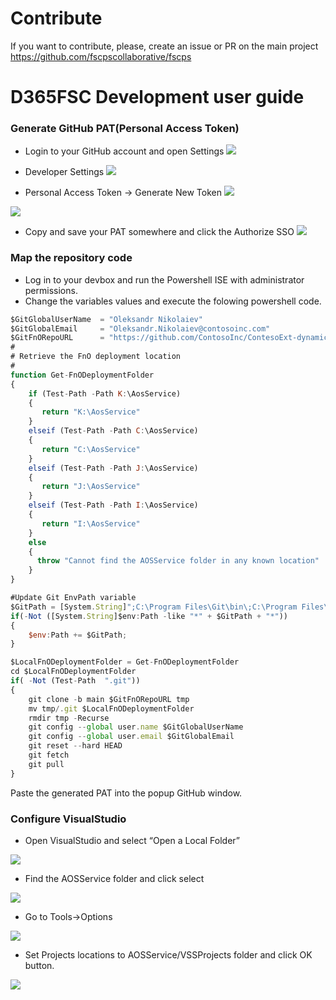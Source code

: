 # **Contribute**
If you want to contribute, please, create an issue or  PR on the main project https://github.com/fscpscollaborative/fscps

# D365FSC Development user guide 


### Generate GitHub PAT(Personal Access Token)

- Login to your GitHub account and open Settings 
![](https://raw.githubusercontent.com/fscpscollaborative/fscps/main/Scenarios/images/fsc_dev_a.png)

- Developer Settings 
![](https://raw.githubusercontent.com/fscpscollaborative/fscps/main/Scenarios/images/fsc_dev_b.png)

- Personal Access Token -> Generate New Token 
 ![](https://raw.githubusercontent.com/fscpscollaborative/fscps/main/Scenarios/images/fsc_dev_c.png)

 ![](https://raw.githubusercontent.com/fscpscollaborative/fscps/main/Scenarios/images/fsc_dev_d.png)

- Copy and save your PAT somewhere and click the Authorize SSO 
![](https://raw.githubusercontent.com/fscpscollaborative/fscps/main/Scenarios/images/fsc_dev_e.png)

### Map the repository code
- Log in to your devbox and run the Powershell ISE with administrator permissions.
- Change the variables values and execute the folowing powershell code.

~~~javascript
$GitGlobalUserName  = "Oleksandr Nikolaiev"
$GitGlobalEmail     = "Oleksandr.Nikolaiev@contosoinc.com"
$GitFnORepoURL      = "https://github.com/ContosoInc/ContesoExt-dynamics-365-FO.git"
#
# Retrieve the FnO deployment location 
#
function Get-FnODeploymentFolder
{
    if (Test-Path -Path K:\AosService)
    {
       return "K:\AosService"
    }
    elseif (Test-Path -Path C:\AosService)
    {
       return "C:\AosService"
    }
    elseif (Test-Path -Path J:\AosService)
    {
       return "J:\AosService"
    }
    elseif (Test-Path -Path I:\AosService)
    {
       return "I:\AosService"
    }
    else
    {
      throw "Cannot find the AOSService folder in any known location"
    }
}

#Update Git EnvPath variable
$GitPath = [System.String]";C:\Program Files\Git\bin\;C:\Program Files\Git\cmd\";
if(-Not ([System.String]$env:Path -like "*" + $GitPath + "*"))
{
    $env:Path += $GitPath;
}

$LocalFnODeploymentFolder = Get-FnODeploymentFolder
cd $LocalFnODeploymentFolder
if( -Not (Test-Path  ".git"))
{
    git clone -b main $GitFnORepoURL tmp
    mv tmp/.git $LocalFnODeploymentFolder
    rmdir tmp -Recurse
    git config --global user.name $GitGlobalUserName
    git config --global user.email $GitGlobalEmail
    git reset --hard HEAD
    git fetch 
    git pull
}

~~~

Paste the generated PAT into the popup GitHub window.

### Configure VisualStudio
- Open VisualStudio and select “Open a Local Folder”

![](https://raw.githubusercontent.com/fscpscollaborative/fscps/main/Scenarios/images/fsc_dev_f.png)

- Find the AOSService folder and click select 

![](https://raw.githubusercontent.com/fscpscollaborative/fscps/main/Scenarios/images/fsc_dev_g.png)

- Go to Tools->Options 

![](https://raw.githubusercontent.com/fscpscollaborative/fscps/main/Scenarios/images/fsc_dev_h.png)

- Set Projects locations to AOSService/VSSProjects folder and click OK button. 

![](https://raw.githubusercontent.com/fscpscollaborative/fscps/main/Scenarios/images/fsc_dev_i.png)
